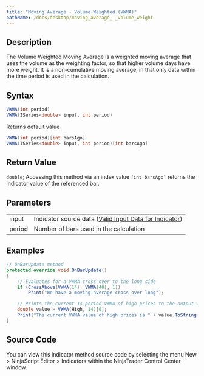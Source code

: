 ```yaml
---
title: "Moving Average - Volume Weighted (VWMA)"
pathName: /docs/desktop/moving_average_-_volume_weight
---
```


## Description

The Volume Weighted Moving Average is a weighted moving average that uses the volume as the weighting factor, so that higher volume days have more weight. It is a non-cumulative moving average, in that only data within the time period is used in the calculation.

## Syntax

```csharp
VWMA(int period)  
VWMA(ISeries<double> input, int period)  
```

Returns default value

```csharp
VWMA(int period)[int barsAgo]  
VWMA(ISeries<double> input, int period)[int barsAgo]  
```

## Return Value

`double`; Accessing this method via an index value `[int barsAgo]` returns the indicator value of the referenced bar.

## Parameters

|  |  |
| --- | --- |
| input | Indicator source data ([Valid Input Data for Indicator](/docs/desktop/valid_input_data_for_indicator)) |
| period | Number of bars used in the calculation |

## Examples

```csharp
// OnBarUpdate method
protected override void OnBarUpdate()
{
    // Evaluates for a VWMA cross over to the long side
    if (CrossAbove(VWMA(14), VWMA(40), 1))
        Print("We have a moving average cross over long");

    // Prints the current 14 period VWMA of high prices to the output window
    double value = VWMA(High, 14)[0];
    Print("The current VWMA value of high prices is " + value.ToString());
}
```

## Source Code

You can view this indicator method source code by selecting the menu New > NinjaScript Editor > Indicators within the NinjaTrader Control Center window.

